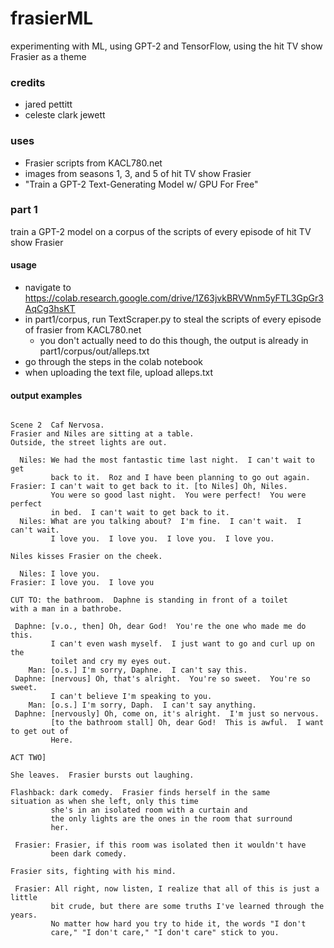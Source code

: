 # frasierML
experimenting with ML, using GPT-2 and TensorFlow, using the hit TV show Frasier as a theme

### credits
- jared pettitt
- celeste clark jewett  

### uses
- Frasier scripts from KACL780.net
- images from seasons 1, 3, and 5 of hit TV show Frasier
- "Train a GPT-2 Text-Generating Model w/ GPU For Free"

### part 1
train a GPT-2 model on a corpus of the scripts of every episode of hit TV show Frasier

#### usage
- navigate to https://colab.research.google.com/drive/1Z63jvkBRVWnm5yFTL3GpGr3AqCg3hsKT
- in part1/corpus, run TextScraper.py to steal the scripts of every episode of frasier from KACL780.net
  - you don't actually need to do this though, the output is already in part1/corpus/out/alleps.txt
- go through the steps in the colab notebook
- when uploading the text file, upload alleps.txt

#### output examples
```

Scene 2  Caf Nervosa.
Frasier and Niles are sitting at a table.  
Outside, the street lights are out.

  Niles: We had the most fantastic time last night.  I can't wait to get 
         back to it.  Roz and I have been planning to go out again.
Frasier: I can't wait to get back to it. [to Niles] Oh, Niles.  
         You were so good last night.  You were perfect!  You were perfect 
         in bed.  I can't wait to get back to it.
  Niles: What are you talking about?  I'm fine.  I can't wait.  I can't wait.  
         I love you.  I love you.  I love you.  I love you.

Niles kisses Frasier on the cheek.

  Niles: I love you.
Frasier: I love you.  I love you

```
```
CUT TO: the bathroom.  Daphne is standing in front of a toilet 
with a man in a bathrobe.

 Daphne: [v.o., then] Oh, dear God!  You're the one who made me do this.  
         I can't even wash myself.  I just want to go and curl up on the 
         toilet and cry my eyes out.
    Man: [o.s.] I'm sorry, Daphne.  I can't say this.
 Daphne: [nervous] Oh, that's alright.  You're so sweet.  You're so sweet.  
         I can't believe I'm speaking to you.
    Man: [o.s.] I'm sorry, Daph.  I can't say anything.
 Daphne: [nervously] Oh, come on, it's alright.  I'm just so nervous.  
         [to the bathroom stall] Oh, dear God!  This is awful.  I want to get out of 
         Here.
```
```
ACT TWO]

She leaves.  Frasier bursts out laughing.

Flashback: dark comedy.  Frasier finds herself in the same 
situation as when she left, only this time 
         she's in an isolated room with a curtain and 
         the only lights are the ones in the room that surround 
         her.

 Frasier: Frasier, if this room was isolated then it wouldn't have 
         been dark comedy.  

Frasier sits, fighting with his mind.

 Frasier: All right, now listen, I realize that all of this is just a little  
         bit crude, but there are some truths I've learned through the years.  
         No matter how hard you try to hide it, the words "I don't 
         care," "I don't care," "I don't care" stick to you.  

```
```
```
```
